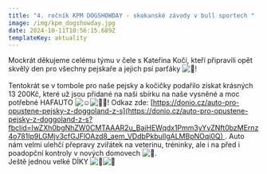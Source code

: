 ```yaml
---
title: "4. ročník KPM DOGSHOWDAY - skokanské závody v bull sportech "
image: /img/kpm_dogshowday.jpg
date: 2024-10-11T10:56:15.689Z
templateKey: aktuality
---
```

Mockrát děkujeme celému týmu v čele s Kateřina Kočí, kteří připravili opět skvělý den pro všechny pejskaře a jejich psí parťáky ![🤩](https://static.xx.fbcdn.net/images/emoji.php/v9/tf7/2/16/1f929.png)!\
\
Tentokrát se v tombole pro naše pejsky a kočičky podařilo získat krásných 13 200Kč, které už jsou přidané na naši sbírku na naše vysněné a moc potřebné HAFAUTO ![☺️](https://static.xx.fbcdn.net/images/emoji.php/v9/t7c/2/16/263a.png)![🙏🏻](https://static.xx.fbcdn.net/images/emoji.php/v9/t5a/2/16/1f64f_1f3fb.png)! Odkaz zde: [https://donio.cz/auto-pro-opustene-pejsky-z-doggoland-z-s](https://donio.cz/auto-pro-opustene-pejsky-z-doggoland-z-s?fbclid=IwZXh0bgNhZW0CMTAAAR2u_BaiHEWqdx1Pmm3yYvZNft0bzMErnz4o781Ip9LGMjv3cfGJFlOAzd8_aem_VDdbPkbuIlgALMBpNOqi0Q) . Auto nám velmi ulehčí přepravy zvířátek na veterinu, tréninky, ale i na před i poadopční kontroly v nových domovech ![🩵](https://static.xx.fbcdn.net/images/emoji.php/v9/t36/2/16/1fa75.png). \
Ještě jednou velké DÍKY ![🩵](https://static.xx.fbcdn.net/images/emoji.php/v9/t36/2/16/1fa75.png)![🐶](https://static.xx.fbcdn.net/images/emoji.php/v9/tce/2/16/1f436.png)